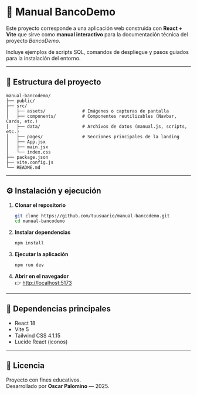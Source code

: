# 📘 Manual BancoDemo

Este proyecto corresponde a una aplicación web construida con **React + Vite** que sirve como **manual interactivo** para la documentación técnica del proyecto *BancoDemo*.  

Incluye ejemplos de scripts SQL, comandos de despliegue y pasos guiados para la instalación del entorno.

---

## 🧱 Estructura del proyecto

```
manual-bancodemo/
├── public/
├── src/
│   ├── assets/              # Imágenes o capturas de pantalla
│   ├── components/          # Componentes reutilizables (Navbar, Cards, etc.)
│   ├── data/                # Archivos de datos (manual.js, scripts, etc.)
│   ├── pages/               # Secciones principales de la landing
│   ├── App.jsx
│   ├── main.jsx
│   └── index.css
├── package.json
├── vite.config.js
└── README.md
```

---

## ⚙️ Instalación y ejecución

1. **Clonar el repositorio**

   ```bash
   git clone https://github.com/tuusuario/manual-bancodemo.git
   cd manual-bancodemo
   ```

2. **Instalar dependencias**

   ```bash
   npm install
   ```

3. **Ejecutar la aplicación**

   ```bash
   npm run dev
   ```

4. **Abrir en el navegador**  
   👉 [http://localhost:5173](http://localhost:5173)

---

## 🧰 Dependencias principales

- React 18
- Vite 5
- Tailwind CSS 4.1.15
- Lucide React (iconos)

---

## 📄 Licencia

Proyecto con fines educativos.  
Desarrollado por **Oscar Palomino** — 2025.
